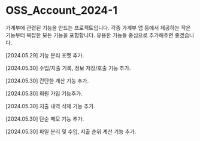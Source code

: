 # OSS_Account_2024-1

가계부에 관련된 기능을 만드는 프로젝트입니다. 각종 가계부 앱 등에서 제공하는 작은 기능부터 복잡한 모든 기능을 포함합니다.
유용한 기능들 중심으로 추가해주면 좋겠습니다.

[2024.05.29] 기능 분리 포멧 추가.

[2024.05.30] 수입/지출 기록, 정보 저장/호출 기능 추가.

[2024.05.30] 간단한 계산 기능 추가.

[2024.05.30] 회원 가입 기능추가.

[2024.05.30] 지출 내역 삭제 기능 추가.

[2024.05.30] 단순 메모 기능 추가.

[2024.05.30] 파일 분리 및 수입, 지출 순위 계산 기능 추가.
